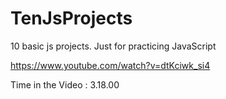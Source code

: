 # TenJsProjects
10 basic js projects. Just for practicing JavaScript

https://www.youtube.com/watch?v=dtKciwk_si4

Time in the Video : 3.18.00